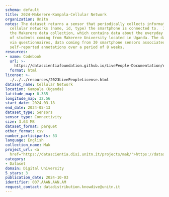 ```yaml
---
schema: default
title: 2024-Makerere-Kampala-Cellular Network
organization: Unitn
notes: The dataset returns a sensor that periodically collects information about the
  cellular networks (name, id, type) the smartphone is connected to.  It is part of
  the Makerere data collection, which contains data about the everyday life activities
  of students coming from Makerere University located in Uganda. The data were collected
  via questionnaires, data coming from 30 smartphone sensors associated to thousand
  self-reported annotations over a period of 8 weeks.
resources:
- name: Codebook
  url: >-
    https://datascientiafoundation.github.io/LivePeople-Documentation/codebooks/2024-MAK-Kampala-cellularnetwork.html
  format: html
license: >-
  ./../../resources/2023LivePeopleLicense.html
dataset_name: Cellular Network
location: Kampala (Uganda)
latitude_map: 0.335
longitude_map: 32.56
start_date: 2024-03-18
end_date: 2024-05-13
dataset_type: Sensors
sensor_type: Connectivity
size: 3.63 MB
dataset_format: parquet
other_format: csv
number_participants: 53
language: English
collection_name: Mak
project_url: <a 
  href="https://datascientia.disi.unitn.it/projects/mak/">https://datascientia.disi.unitn.it/projects/mak/</a>
category:
- Dataset
domain: Digital University
5_stars: 3
publication_date: 2024-10-03
identifier: 007.AAAN.AAN.AM
request_contact: datadistribution.knowdive@unitn.it
---
```

